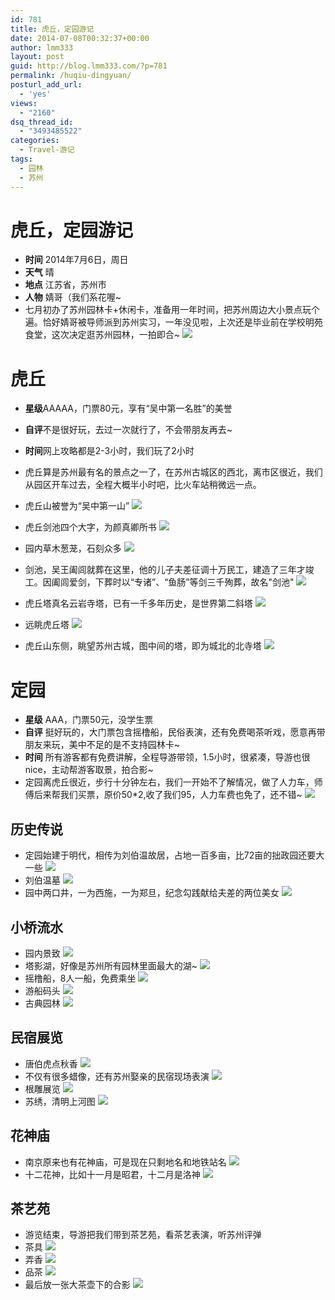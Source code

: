 ```yaml
---
id: 781
title: 虎丘，定园游记
date: 2014-07-08T00:32:37+00:00
author: lmm333
layout: post
guid: http://blog.lmm333.com/?p=781
permalink: /huqiu-dingyuan/
posturl_add_url:
  - 'yes'
views:
  - "2160"
dsq_thread_id:
  - "3493485522"
categories:
  - Travel-游记
tags:
  - 园林
  - 苏州
---
```

# 虎丘，定园游记
- **时间** 2014年7月6日，周日
- **天气** 晴
- **地点** 江苏省，苏州市
- **人物** 婧哥（我们系花喔~
- 七月初办了苏州园林卡+休闲卡，准备用一年时间，把苏州周边大小景点玩个遍。恰好婧哥被导师派到苏州实习，一年没见啦，上次还是毕业前在学校明苑食堂，这次决定逛苏州园林，一拍即合~
![](https://farm6.staticflickr.com/5485/14585645391_954f3f8bda_c.jpg)
<!--more-->

# 虎丘
- **星级**AAAAA，门票80元，享有“吴中第一名胜”的美誉
- **自评**不是很好玩，去过一次就行了，不会带朋友再去~
- **时间**网上攻略都是2-3小时，我们玩了2小时
- 虎丘算是苏州最有名的景点之一了，在苏州古城区的西北，离市区很近，我们从园区开车过去，全程大概半小时吧，比火车站稍微远一点。
- 虎丘山被誉为“吴中第一山”
![](https://farm3.staticflickr.com/2904/14594667154_ffe4bc2393_c.jpg)

- 虎丘剑池四个大字，为颜真卿所书
![](https://farm6.staticflickr.com/5233/14589837185_7c7463e502_c.jpg)
- 园内草木葱茏，石刻众多
![](https://farm6.staticflickr.com/5485/14403248530_0173405516_c.jpg)
- 剑池，吴王阖闾就葬在这里，他的儿子夫差征调十万民工，建造了三年才竣工。因阖闾爱剑，下葬时以“专诸”、“鱼肠”等剑三千殉葬，故名"剑池"
![](https://farm3.staticflickr.com/2935/14403186408_7ff95178d2_c.jpg)
- 虎丘塔真名云岩寺塔，已有一千多年历史，是世界第二斜塔
![](https://farm6.staticflickr.com/5318/14587851164_a4f976af7f_c.jpg)
- 远眺虎丘塔
![](https://farm3.staticflickr.com/2899/14587731584_79f5240fd1_c.jpg)
- 虎丘山东侧，眺望苏州古城，图中间的塔，即为城北的北寺塔
![](https://farm3.staticflickr.com/2917/14589620945_240fb30e2b_c.jpg)

# 定园
- **星级** AAA，门票50元，没学生票
- **自评** 挺好玩的，大门票包含摇橹船，民俗表演，还有免费喝茶听戏，愿意再带朋友来玩，美中不足的是不支持园林卡~
- **时间** 所有游客都有免费讲解，全程导游带领，1.5小时，很紧凑，导游也很nice，主动帮游客取景，拍合影~
- 定园离虎丘很近，步行十分钟左右，我们一开始不了解情况，做了人力车，师傅后来帮我们买票，原价50*2,收了我们95，人力车费也免了，还不错~
![](https://farm4.staticflickr.com/3896/14588873865_a613f83232_c.jpg)
## 历史传说
- 定园始建于明代，相传为刘伯温故居，占地一百多亩，比72亩的拙政园还要大一些
![](https://farm6.staticflickr.com/5552/14402913719_b9382aa3ba_c.jpg)
- 刘伯温墓
![](https://farm3.staticflickr.com/2902/14596927665_3e1eee3413_c.jpg)
- 园中两口井，一为西施，一为郑旦，纪念勾践献给夫差的两位美女
![](https://farm4.staticflickr.com/3892/14402932428_50d2025c70_c.jpg)

## 小桥流水
- 园内景致
![](https://farm6.staticflickr.com/5033/14410325797_ff16a06d42_c.jpg)
- 塔影湖，好像是苏州所有园林里面最大的湖~
![](https://farm6.staticflickr.com/5594/14410007658_9ea941107c_c.jpg)
- 摇橹船，8人一船，免费乘坐
![](https://farm6.staticflickr.com/5540/14402785579_ec890b7091_c.jpg)
- 游船码头
![](https://farm6.staticflickr.com/5552/14609291433_66104b5abc_c.jpg)
- 古典园林
![](https://farm4.staticflickr.com/3905/14402536818_3f74900601_c.jpg)

## 民宿展览
- 唐伯虎点秋香
![](https://farm3.staticflickr.com/2897/14566533276_b896c24b76_c.jpg)
- 不仅有很多蜡像，还有苏州娶亲的民宿现场表演
![](https://farm4.staticflickr.com/3868/14596940905_fcd3f858f4_c.jpg)
- 根雕展览
![](https://farm6.staticflickr.com/5483/14565776966_aaace1c3ec_c.jpg)
- 苏绣，清明上河图
![](https://farm3.staticflickr.com/2927/14402829807_e9eec2086c_c.jpg)

## 花神庙
- 南京原来也有花神庙，可是现在只剩地名和地铁站名
![](https://farm4.staticflickr.com/3902/14402488229_1dbb86ef57_c.jpg)
- 十二花神，比如十一月是昭君，十二月是洛神
![](https://farm6.staticflickr.com/5554/14589106865_a7cd1a1225_c.jpg)
## 茶艺苑
- 游览结束，导游把我们带到茶艺苑，看茶艺表演，听苏州评弹
- 茶具
![](https://farm4.staticflickr.com/3852/14609076043_d9090d500f_c.jpg)
- 弄香
![](https://farm6.staticflickr.com/5485/14585645391_954f3f8bda_c.jpg)
- 品茶
![](https://farm6.staticflickr.com/5578/14402319508_5f88d5320d_c.jpg)
- 最后放一张大茶壶下的合影
![](https://farm3.staticflickr.com/2917/14585706161_34e6220506_c.jpg)